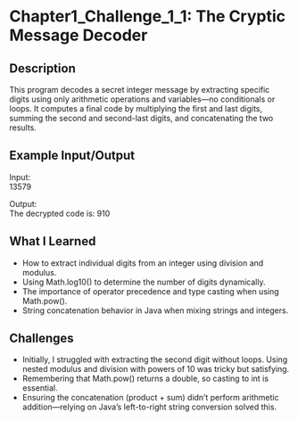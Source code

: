 
# Chapter1_Challenge_1_1: The Cryptic Message Decoder

## Description
This program decodes a secret integer message by extracting specific digits using only arithmetic operations and variables—no conditionals or loops. It computes a final code by multiplying the first and last digits, summing the second and second-last digits, and concatenating the two results.

## Example Input/Output
Input:  
13579

Output:  
The decrypted code is: 910

## What I Learned
- How to extract individual digits from an integer using division and modulus.
- Using Math.log10() to determine the number of digits dynamically.
- The importance of operator precedence and type casting when using Math.pow().
- String concatenation behavior in Java when mixing strings and integers.

## Challenges
- Initially, I struggled with extracting the second digit without loops. Using nested modulus and division with powers of 10 was tricky but satisfying.
- Remembering that Math.pow() returns a double, so casting to int is essential.
- Ensuring the concatenation (product + sum) didn’t perform arithmetic addition—relying on Java’s left-to-right string conversion solved this.
